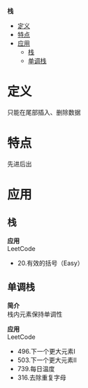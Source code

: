 **栈**
- [定义](#定义)
- [特点](#特点)
- [应用](#应用)
  - [栈](#栈)
  - [单调栈](#单调栈)

# 定义 #
只能在尾部插入、删除数据

# 特点 #
先进后出

# 应用 #
## 栈 ##
**应用**  
LeetCode
- 20.有效的括号（Easy）

## 单调栈 ##
**简介**  
栈内元素保持单调性  

**应用**  
LeetCode
- 496.下一个更大元素I
- 503.下一个更大元素II
- 739.每日温度
- 316.去除重复字母